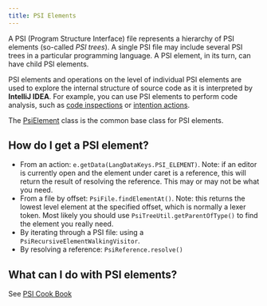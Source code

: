```yaml
---
title: PSI Elements
---
```


A PSI (Program Structure Interface) file represents a hierarchy of PSI elements (so-called _PSI trees_). A single PSI file may include several PSI trees in a particular programming language. A PSI element, in its turn, can have child PSI elements.

PSI elements and operations on the level of individual PSI elements are used to explore the internal structure of source code as it is interpreted by **IntelliJ IDEA**. For example, you can use PSI elements to perform code analysis, such as [code inspections](http://www.jetbrains.com/idea/help/code-inspection.html) or [intention actions](http://www.jetbrains.com/idea/help/intention-actions.html).

The [PsiElement](upsource:///platform/core-api/src/com/intellij/psi/PsiElement.java) class is the common base class for PSI elements.

## How do I get a PSI element?

* From an action: `e.getData(LangDataKeys.PSI_ELEMENT)`. Note: if an editor is currently open and the element under caret is a reference, this will return the result of resolving the reference. This may or may not be what you need.
* From a file by offset: `PsiFile.findElementAt()`. Note: this returns the lowest level element at the specified offset, which is normally a lexer token.
Most likely you should use `PsiTreeUtil.getParentOfType()` to find the element you really need.
* By iterating through a PSI file: using a `PsiRecursiveElementWalkingVisitor`.
* By resolving a reference: `PsiReference.resolve()`

## What can I do with PSI elements?

See [PSI Cook Book](/basics/psi_cookbook.md)
